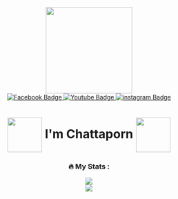 <div id="header" align="center">
  <img src="https://media.giphy.com/media/LQoL4nHVLzhw2YXMU6/giphy.gif" width="200"/>
</div>

<div id="badges" align="center">
  <a href="https://www.facebook.com/profile.php?id=100005547251293">
    <img src="https://img.shields.io/badge/FaceBook-blue?style=for-the-badge&logo=facebook&logoColor=white" alt="Facebook Badge"/>
  </a>
  <a href="https://www.youtube.com/@user-qo5yu2mg3x/featured">
    <img src="https://img.shields.io/badge/YouTube-red?style=for-the-badge&logo=youtube&logoColor=white" alt="Youtube Badge"/>
  </a>
  <a href="https://www.instagram.com/pn_pinnn/?fbclid=IwAR3G7RGKbK3yaHoR_VoHjy5xFNqortYdjw6221wkK5ec4u4gkuYrpGhbXAc">
    <img src="https://img.shields.io/badge/Instagram-pink?style=for-the-badge&logo=instagram&logoColor=white" alt="instagram Badge"/>
  </a>
</div>

<h1 align="center">
  <img src="https://media.giphy.com/media/t0SMqPCEx1hYI/giphy.gif" width="80px" align="center"  />
   I'm Chattaporn
  <img src="https://media.giphy.com/media/t0SMqPCEx1hYI/giphy.gif" width="80px" align="center"  />
</h1>

<div align="center">
 

  ### :fire: My Stats :
  <img src="http://github-readme-streak-stats.herokuapp.com?user=Pinchattaporn&theme=radical">
</div>


 <div align="center">

  <img src="https://github-readme-stats.vercel.app/api/top-langs/?username=Pinchattaporn&layout=center&theme=radical">
</div>
